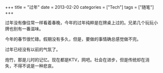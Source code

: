 +++
title = "过年"
date = 2013-02-20
categories = ["Tech"]
tags = ["随笔"]
+++

过年没有像往常一样看着春晚，今年的过年纯粹是在牌桌上过的。兄弟几个玩玩小牌也别有一番滋味。

今年的春节很忙碌。假期没有多久，但是，要做的事情确总感觉做不完。

过年已经没有以前的气氛了。

炮竹，那是儿时的记忆。现在都是KTV，网吧。社会在进步，但是传统却在消失，不得不说是一种悲哀。



